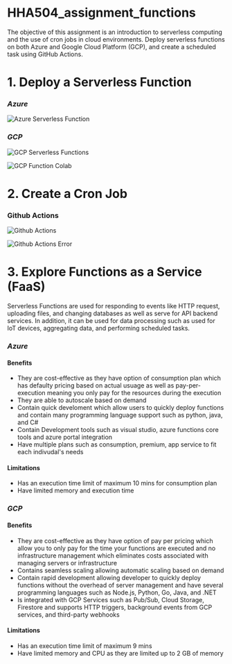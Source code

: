 # HHA504_assignment_functions
The objective of this assignment is an introduction to serverless computing and the use of cron jobs in cloud environments. Deploy serverless functions on both Azure and Google Cloud Platform (GCP), and create a scheduled task using GitHub Actions.
# 1. Deploy a Serverless Function
### *Azure*
![Azure Serverless Function](https://github.com/user-attachments/assets/92b94495-6e85-4869-9cc7-fd930e4174a7)

### *GCP*
![GCP Serverless Functions](https://github.com/user-attachments/assets/667edfc1-2caa-42ab-ad80-62377f0dbd20)

![GCP Function Colab](https://github.com/user-attachments/assets/a5fdc1cb-c13c-49ce-9da2-a5069520fafc)

# 2. Create a Cron Job
### Github Actions
![Github Actions](https://github.com/user-attachments/assets/e68a6d23-91e7-4ae8-8580-f7269ea14495
)

![Github Actions Error](https://github.com/user-attachments/assets/b8d9367c-8974-4167-b180-eaa1abbc79ce)

# 3. Explore Functions as a Service (FaaS)
Serverless Functions are used for responding to events like HTTP request, uploading files, and changing databases as well as serve for API backend services. In addition, it can be used for data processing such as used for IoT devices, aggregating data, and performing scheduled tasks. 
### *Azure*
#### Benefits
* They are cost-effective as they have option of consumption plan which has defaulty pricing based on actual usuage as well as pay-per-execution meaning you only pay for the resources during the execution
* They are able to autoscale based on demand
* Contain quick develoment which allow users to quickly deploy functions and contain many programming language support such as python, java, and C#
* Contain Development tools such as visual studio, azure functions core tools and azure portal integration
* Have multiple plans such as consumption, premium, app service to fit each indivudal's needs
#### Limitations 
* Has an execution time limit of maximum 10 mins for consumption plan
* Have limited memory and execution time 
### *GCP*
#### Benefits 
* They are cost-effective as they have option of pay per pricing which allow you to only pay for the time your functions are executed and no infrastructure management which eliminates costs associated with managing servers or infrastructure
* Contains seamless scaling allowing automatic scaling based on demand
* Contain rapid development allowing developer to quickly deploy functions without the overhead of server management and have several programming languages such as Node.js, Python, Go, Java, and .NET
* Is integrated with GCP Services such as Pub/Sub, Cloud Storage, Firestore and supports HTTP triggers, background events from GCP services, and third-party webhooks
#### Limitations
* Has an execution time limit of maximum 9 mins
* Have limited memory and CPU as they are limited up to 2 GB of memory
